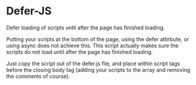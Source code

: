 Defer-JS
========

Defer loading of scripts until after the page has finished loading.

Putting your scripts at the bottom of the page, using the defer attirbute, or using async does not achieve this. This script actually makes sure the scripts do not load until after the page has finished loading.

Just copy the script out of the defer.js file, and place within script tags before the closing body tag (adding your scripts to the array and removing the comments of course).
